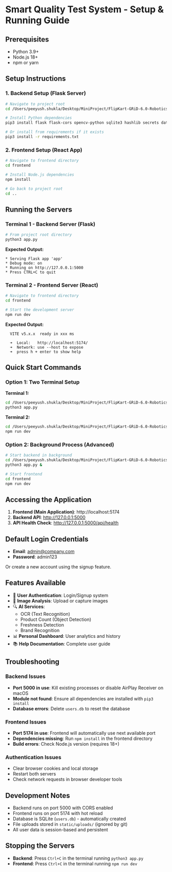 # Smart Quality Test System - Setup & Running Guide

## Prerequisites

- Python 3.9+
- Node.js 18+
- npm or yarn

## Setup Instructions

### 1. Backend Setup (Flask Server)

```bash
# Navigate to project root
cd /Users/peeyush.shukla/Desktop/MiniProject/FlipKart-GRiD-6.0-Robotics

# Install Python dependencies
pip3 install flask flask-cors opencv-python sqlite3 hashlib secrets datetime

# Or install from requirements if it exists
pip3 install -r requirements.txt
```

### 2. Frontend Setup (React App)

```bash
# Navigate to frontend directory
cd frontend

# Install Node.js dependencies
npm install

# Go back to project root
cd ..
```

## Running the Servers

### Terminal 1 - Backend Server (Flask)

```bash
# From project root directory
python3 app.py
```

**Expected Output:**
```
* Serving Flask app 'app'
* Debug mode: on
* Running on http://127.0.0.1:5000
* Press CTRL+C to quit
```

### Terminal 2 - Frontend Server (React)

```bash
# Navigate to frontend directory
cd frontend

# Start the development server
npm run dev
```

**Expected Output:**
```
  VITE v5.x.x  ready in xxx ms

  ➜  Local:   http://localhost:5174/
  ➜  Network: use --host to expose
  ➜  press h + enter to show help
```

## Quick Start Commands

### Option 1: Two Terminal Setup

**Terminal 1:**
```bash
cd /Users/peeyush.shukla/Desktop/MiniProject/FlipKart-GRiD-6.0-Robotics
python3 app.py
```

**Terminal 2:**
```bash
cd /Users/peeyush.shukla/Desktop/MiniProject/FlipKart-GRiD-6.0-Robotics/frontend
npm run dev
```

### Option 2: Background Process (Advanced)

```bash
# Start backend in background
cd /Users/peeyush.shukla/Desktop/MiniProject/FlipKart-GRiD-6.0-Robotics
python3 app.py &

# Start frontend
cd frontend
npm run dev
```

## Accessing the Application

1. **Frontend (Main Application)**: http://localhost:5174
2. **Backend API**: http://127.0.0.1:5000
3. **API Health Check**: http://127.0.0.1:5000/api/health

## Default Login Credentials

- **Email**: admin@company.com
- **Password**: admin123

Or create a new account using the signup feature.

## Features Available

- 🔐 **User Authentication**: Login/Signup system
- 📸 **Image Analysis**: Upload or capture images
- 🔍 **AI Services**: 
  - OCR (Text Recognition)
  - Product Count (Object Detection)
  - Freshness Detection
  - Brand Recognition
- 📊 **Personal Dashboard**: User analytics and history
- 📚 **Help Documentation**: Complete user guide

## Troubleshooting

### Backend Issues

- **Port 5000 in use**: Kill existing processes or disable AirPlay Receiver on macOS
- **Module not found**: Ensure all dependencies are installed with `pip3 install`
- **Database errors**: Delete `users.db` to reset the database

### Frontend Issues

- **Port 5174 in use**: Frontend will automatically use next available port
- **Dependencies missing**: Run `npm install` in the frontend directory
- **Build errors**: Check Node.js version (requires 18+)

### Authentication Issues

- Clear browser cookies and local storage
- Restart both servers
- Check network requests in browser developer tools

## Development Notes

- Backend runs on port 5000 with CORS enabled
- Frontend runs on port 5174 with hot reload
- Database is SQLite (`users.db`) - automatically created
- File uploads stored in `static/uploads/` (ignored by git)
- All user data is session-based and persistent

## Stopping the Servers

- **Backend**: Press `Ctrl+C` in the terminal running `python3 app.py`
- **Frontend**: Press `Ctrl+C` in the terminal running `npm run dev`
